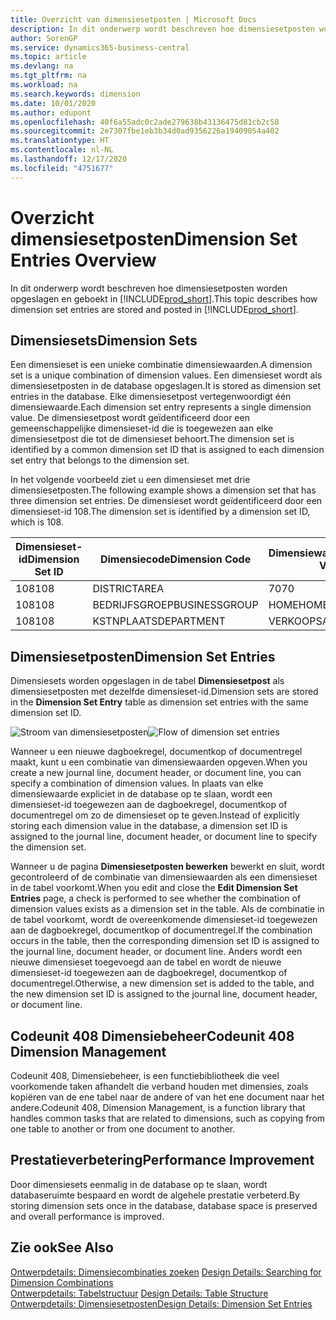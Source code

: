 ```yaml
---
title: Overzicht van dimensiesetposten | Microsoft Docs
description: In dit onderwerp wordt beschreven hoe dimensiesetposten worden opgeslagen en geboekt in Dynamics 365.
author: SorenGP
ms.service: dynamics365-business-central
ms.topic: article
ms.devlang: na
ms.tgt_pltfrm: na
ms.workload: na
ms.search.keywords: dimension
ms.date: 10/01/2020
ms.author: edupont
ms.openlocfilehash: 40f6a55adc0c2ade279638b43136475d81cb2c58
ms.sourcegitcommit: 2e7307fbe1eb3b34d0ad9356226a19409054a402
ms.translationtype: HT
ms.contentlocale: nl-NL
ms.lasthandoff: 12/17/2020
ms.locfileid: "4751677"
---
```

# <a name="dimension-set-entries-overview"></a><span data-ttu-id="37804-103">Overzicht dimensiesetposten</span><span class="sxs-lookup"><span data-stu-id="37804-103">Dimension Set Entries Overview</span></span>
<span data-ttu-id="37804-104">In dit onderwerp wordt beschreven hoe dimensiesetposten worden opgeslagen en geboekt in [!INCLUDE[prod_short](includes/prod_short.md)].</span><span class="sxs-lookup"><span data-stu-id="37804-104">This topic describes how dimension set entries are stored and posted in [!INCLUDE[prod_short](includes/prod_short.md)].</span></span>  

## <a name="dimension-sets"></a><span data-ttu-id="37804-105">Dimensiesets</span><span class="sxs-lookup"><span data-stu-id="37804-105">Dimension Sets</span></span>  
<span data-ttu-id="37804-106">Een dimensieset is een unieke combinatie dimensiewaarden.</span><span class="sxs-lookup"><span data-stu-id="37804-106">A dimension set is a unique combination of dimension values.</span></span> <span data-ttu-id="37804-107">Een dimensieset wordt als dimensiesetposten in de database opgeslagen.</span><span class="sxs-lookup"><span data-stu-id="37804-107">It is stored as dimension set entries in the database.</span></span> <span data-ttu-id="37804-108">Elke dimensiesetpost vertegenwoordigt één dimensiewaarde.</span><span class="sxs-lookup"><span data-stu-id="37804-108">Each dimension set entry represents a single dimension value.</span></span> <span data-ttu-id="37804-109">De dimensiesetpost wordt geïdentificeerd door een gemeenschappelijke dimensieset-id die is toegewezen aan elke dimensiesetpost die tot de dimensieset behoort.</span><span class="sxs-lookup"><span data-stu-id="37804-109">The dimension set is identified by a common dimension set ID that is assigned to each dimension set entry that belongs to the dimension set.</span></span>  

<span data-ttu-id="37804-110">In het volgende voorbeeld ziet u een dimensieset met drie dimensiesetposten.</span><span class="sxs-lookup"><span data-stu-id="37804-110">The following example shows a dimension set that has three dimension set entries.</span></span> <span data-ttu-id="37804-111">De dimensieset wordt geïdentificeerd door een dimensieset-id 108.</span><span class="sxs-lookup"><span data-stu-id="37804-111">The dimension set is identified by a dimension set ID, which is 108.</span></span>  

|<span data-ttu-id="37804-112">Dimensieset-id</span><span class="sxs-lookup"><span data-stu-id="37804-112">Dimension Set ID</span></span>|<span data-ttu-id="37804-113">Dimensiecode</span><span class="sxs-lookup"><span data-stu-id="37804-113">Dimension Code</span></span>|<span data-ttu-id="37804-114">Dimensiewaardecode</span><span class="sxs-lookup"><span data-stu-id="37804-114">Dimension Value Code</span></span>|<span data-ttu-id="37804-115">Dimensiewaardenaam</span><span class="sxs-lookup"><span data-stu-id="37804-115">Dimension Value Name</span></span>|  
|----------------------|--------------------|--------------------------|--------------------------|  
|<span data-ttu-id="37804-116">108</span><span class="sxs-lookup"><span data-stu-id="37804-116">108</span></span>|<span data-ttu-id="37804-117">DISTRICT</span><span class="sxs-lookup"><span data-stu-id="37804-117">AREA</span></span>|<span data-ttu-id="37804-118">70</span><span class="sxs-lookup"><span data-stu-id="37804-118">70</span></span>|<span data-ttu-id="37804-119">Noord-Amerika</span><span class="sxs-lookup"><span data-stu-id="37804-119">America North</span></span>|  
|<span data-ttu-id="37804-120">108</span><span class="sxs-lookup"><span data-stu-id="37804-120">108</span></span>|<span data-ttu-id="37804-121">BEDRIJFSGROEP</span><span class="sxs-lookup"><span data-stu-id="37804-121">BUSINESSGROUP</span></span>|<span data-ttu-id="37804-122">HOME</span><span class="sxs-lookup"><span data-stu-id="37804-122">HOME</span></span>|<span data-ttu-id="37804-123">Home</span><span class="sxs-lookup"><span data-stu-id="37804-123">Home</span></span>|  
|<span data-ttu-id="37804-124">108</span><span class="sxs-lookup"><span data-stu-id="37804-124">108</span></span>|<span data-ttu-id="37804-125">KSTNPLAATS</span><span class="sxs-lookup"><span data-stu-id="37804-125">DEPARTMENT</span></span>|<span data-ttu-id="37804-126">VERKOOP</span><span class="sxs-lookup"><span data-stu-id="37804-126">SALES</span></span>|<span data-ttu-id="37804-127">Verkoop</span><span class="sxs-lookup"><span data-stu-id="37804-127">Sales</span></span>|  

## <a name="dimension-set-entries"></a><span data-ttu-id="37804-128">Dimensiesetposten</span><span class="sxs-lookup"><span data-stu-id="37804-128">Dimension Set Entries</span></span>  
<span data-ttu-id="37804-129">Dimensiesets worden opgeslagen in de tabel **Dimensiesetpost** als dimensiesetposten met dezelfde dimensieset-id.</span><span class="sxs-lookup"><span data-stu-id="37804-129">Dimension sets are stored in the **Dimension Set Entry** table as dimension set entries with the same dimension set ID.</span></span>  

<span data-ttu-id="37804-130">![Stroom van dimensiesetposten](media/dimensionentrynav7.png "Stroom van dimensiesetposten")</span><span class="sxs-lookup"><span data-stu-id="37804-130">![Flow of dimension set entries](media/dimensionentrynav7.png "Flow of dimension set entries")</span></span>  

<span data-ttu-id="37804-131">Wanneer u een nieuwe dagboekregel, documentkop of documentregel maakt, kunt u een combinatie van dimensiewaarden opgeven.</span><span class="sxs-lookup"><span data-stu-id="37804-131">When you create a new journal line, document header, or document line, you can specify a combination of dimension values.</span></span> <span data-ttu-id="37804-132">In plaats van elke dimensiewaarde expliciet in de database op te slaan, wordt een dimensieset-id toegewezen aan de dagboekregel, documentkop of documentregel om zo de dimensieset op te geven.</span><span class="sxs-lookup"><span data-stu-id="37804-132">Instead of explicitly storing each dimension value in the database, a dimension set ID is assigned to the journal line, document header, or document line to specify the dimension set.</span></span>  

<span data-ttu-id="37804-133">Wanneer u de pagina **Dimensiesetposten bewerken** bewerkt en sluit, wordt gecontroleerd of de combinatie van dimensiewaarden als een dimensieset in de tabel voorkomt.</span><span class="sxs-lookup"><span data-stu-id="37804-133">When you edit and close the **Edit Dimension Set Entries** page, a check is performed to see whether the combination of dimension values exists as a dimension set in the table.</span></span> <span data-ttu-id="37804-134">Als de combinatie in de tabel voorkomt, wordt de overeenkomende dimensieset-id toegewezen aan de dagboekregel, documentkop of documentregel.</span><span class="sxs-lookup"><span data-stu-id="37804-134">If the combination occurs in the table, then the corresponding dimension set ID is assigned to the journal line, document header, or document line.</span></span> <span data-ttu-id="37804-135">Anders wordt een nieuwe dimensieset toegevoegd aan de tabel en wordt de nieuwe dimensieset-id toegewezen aan de dagboekregel, documentkop of documentregel.</span><span class="sxs-lookup"><span data-stu-id="37804-135">Otherwise, a new dimension set is added to the table, and the new dimension set ID is assigned to the journal line, document header, or document line.</span></span>

## <a name="codeunit-408-dimension-management"></a><span data-ttu-id="37804-136">Codeunit 408 Dimensiebeheer</span><span class="sxs-lookup"><span data-stu-id="37804-136">Codeunit 408 Dimension Management</span></span>
<span data-ttu-id="37804-137">Codeunit 408, Dimensiebeheer, is een functiebibliotheek die veel voorkomende taken afhandelt die verband houden met dimensies, zoals kopiëren van de ene tabel naar de andere of van het ene document naar het andere.</span><span class="sxs-lookup"><span data-stu-id="37804-137">Codeunit 408, Dimension Management, is a function library that handles common tasks that are related to dimensions, such as copying from one table to another or from one document to another.</span></span>

## <a name="performance-improvement"></a><span data-ttu-id="37804-138">Prestatieverbetering</span><span class="sxs-lookup"><span data-stu-id="37804-138">Performance Improvement</span></span>  
<span data-ttu-id="37804-139">Door dimensiesets eenmalig in de database op te slaan, wordt databaseruimte bespaard en wordt de algehele prestatie verbeterd.</span><span class="sxs-lookup"><span data-stu-id="37804-139">By storing dimension sets once in the database, database space is preserved and overall performance is improved.</span></span>  

## <a name="see-also"></a><span data-ttu-id="37804-140">Zie ook</span><span class="sxs-lookup"><span data-stu-id="37804-140">See Also</span></span>  
<span data-ttu-id="37804-141">[Ontwerpdetails: Dimensiecombinaties zoeken](design-details-searching-for-dimension-combinations.md) </span><span class="sxs-lookup"><span data-stu-id="37804-141">[Design Details: Searching for Dimension Combinations](design-details-searching-for-dimension-combinations.md) </span></span>  
<span data-ttu-id="37804-142">[Ontwerpdetails: Tabelstructuur](design-details-table-structure.md) </span><span class="sxs-lookup"><span data-stu-id="37804-142">[Design Details: Table Structure](design-details-table-structure.md) </span></span>  
[<span data-ttu-id="37804-143">Ontwerpdetails: Dimensiesetposten</span><span class="sxs-lookup"><span data-stu-id="37804-143">Design Details: Dimension Set Entries</span></span>](design-details-dimension-set-entries.md)   

